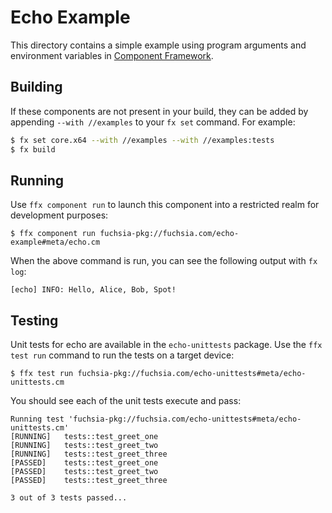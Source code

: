 # Echo Example

This directory contains a simple example using program arguments and environment
variables in [Component Framework](/docs/concepts/components/introduction.md).

## Building

If these components are not present in your build, they can be added by
appending `--with //examples` to your `fx set` command. For example:

```bash
$ fx set core.x64 --with //examples --with //examples:tests
$ fx build
```

## Running

Use `ffx component run` to launch this component into a restricted realm
for development purposes:

```
$ ffx component run fuchsia-pkg://fuchsia.com/echo-example#meta/echo.cm
```

When the above command is run, you can see the following output with `fx log`:

```
[echo] INFO: Hello, Alice, Bob, Spot!
```

## Testing

Unit tests for echo are available in the `echo-unittests` package.
Use the `ffx test run` command to run the tests on a target device:

```
$ ffx test run fuchsia-pkg://fuchsia.com/echo-unittests#meta/echo-unittests.cm
```

You should see each of the unit tests execute and pass:

```
Running test 'fuchsia-pkg://fuchsia.com/echo-unittests#meta/echo-unittests.cm'
[RUNNING]	tests::test_greet_one
[RUNNING]	tests::test_greet_two
[RUNNING]	tests::test_greet_three
[PASSED]	tests::test_greet_one
[PASSED]	tests::test_greet_two
[PASSED]	tests::test_greet_three

3 out of 3 tests passed...
```
